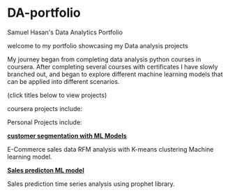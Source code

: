 # DA-portfolio
Samuel Hasan's Data Analytics Portfolio

welcome to my portfolio showcasing my Data analysis projects

My journey began from completing data analysis python courses in coursera. After completing several courses with certificates I have slowly branched out, and began to explore different machine learning models that can be applied into different scenarios. 

(click titles below to view projects)

coursera projects include:


Personal Projects include: 

[**customer segmentation with ML Models**](rfm_clustering_analysis.md)

E-Commerce sales data RFM analysis with K-means clustering Machine learning model.

[**Sales predicton ML model**](sales_prediction.md)

Sales prediction time series analysis using prophet library.




